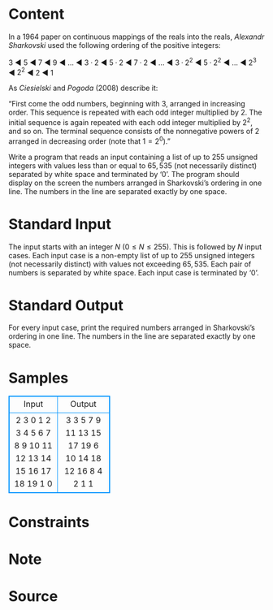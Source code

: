 
# Content

In a $1964$ paper on continuous mappings of the reals into the reals, $Alexandr$ $Sharkovski$ used the following ordering of the positive integers:

$3$ ◄ $5$ ◄ $7$ ◄ $9$ ◄ $...$ ◄ $3·2$ ◄ $5·2$ ◄ $7·2$ ◄ $...$ ◄ $3·2^2$ ◄ $5·2^2$ ◄ $...$ ◄ $2^3$ ◄ $2^2$ ◄ $2$ ◄ $1$

As $Ciesielski$ and $Pogoda$ $(2008)$ describe it:

“First come the odd numbers, beginning with $3$, arranged in increasing order. This sequence is repeated with each odd integer multiplied by $2$. The initial sequence is again repeated with each odd integer multiplied by $2^2$, and so on. The terminal sequence consists of the nonnegative powers of $2$ arranged in decreasing order (note that $1 = 2^0$).”

Write a program that reads an input containing a list of up to $255$ unsigned integers with values less than or equal to $65,535$ (not necessarily distinct) separated by white space and terminated by ‘$0$’. The program should display on the screen the numbers arranged in Sharkovski’s ordering in one line. The numbers in the line are separated exactly by one space.

# Standard Input

The input starts with an integer $N$ $(0 ≤ N ≤ 255)$. This is followed by $N$ input cases. Each input case is a non-empty list of up to $255$ unsigned integers (not necessarily distinct) with values not exceeding $65,535$. Each pair of numbers is separated by white space. Each input case is terminated by ‘$0$’.

# Standard Output

For every input case, print the required numbers arranged in Sharkovski’s ordering in one line. The numbers in the line are separated exactly by one space.

# Samples

<style>
        table,table tr th, table tr td { border:1px solid #0094ff; }
        table { width: 200px; min-height: 25px; line-height: 25px; text-align: center; border-collapse: collapse;}   
    </style>
<table>
	<tr>
		<td>Input</td>
		<td>Output</td>
	</tr>
<tr><td>2
3 0
1 2 3 4 5 6 7 8 9 10 11 12 13 14 15 16 17 18 19 1 0</td><td>3
3 5 7 9 11 13 15 17 19 6 10 14 18 12 16 8 4 2 1 1</td></tr></table>


# Constraints



# Note



# Source


